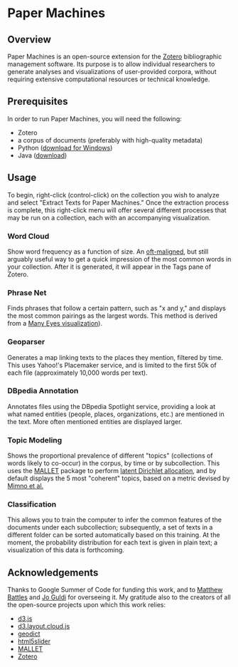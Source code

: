 # Paper Machines

## Overview

Paper Machines is an open-source extension for the [Zotero](http://www.zotero.org/) bibliographic management software. Its purpose is to allow individual researchers to generate analyses and visualizations of user-provided corpora, without requiring extensive computational resources or technical knowledge.

## Prerequisites

In order to run Paper Machines, you will need the following:

* Zotero
* a corpus of documents (preferably with high-quality metadata)
* Python ([download for Windows](http://www.python.org/ftp/python/2.7.3/python-2.7.3.msi))
* Java ([download](http://java.com/en/download/index.jsp))

## Usage
To begin, right-click (control-click) on the collection you wish to analyze and select "Extract Texts for Paper Machines." Once the extraction process is complete, this right-click menu will offer several different processes that may be run on a collection, each with an accompanying visualization.

### Word Cloud
Show word frequency as a function of size. An [oft-maligned](http://www.niemanlab.org/2011/10/word-clouds-considered-harmful/), but still arguably useful way to get a quick impression of the most common words in your collection. After it is generated, it will appear in the Tags pane of Zotero.

### Phrase Net
Finds phrases that follow a certain pattern, such as "x and y," and displays the most common pairings as the largest words. This method is derived from a [Many Eyes visualization](http://www-958.ibm.com/software/data/cognos/manyeyes/page/Phrase_Net.html)).

### Geoparser
Generates a map linking texts to the places they mention, filtered by time. This uses Yahoo!'s Placemaker service, and is limited to the first 50k of each file (approximately 10,000 words per text).

### DBpedia Annotation
Annotates files using the DBpedia Spotlight service, providing a look at what named entities (people, places, organizations, etc.) are mentioned in the text. More often mentioned entities are displayed larger.

### Topic Modeling
Shows the proportional prevalence of different "topics" (collections of words likely to co-occur) in the corpus, by time or by subcollection. This uses the [MALLET](http://mallet.cs.umass.edu) package to perform [latent Dirichlet allocation](http://en.wikipedia.org/wiki/Latent_Dirichlet_allocation), and by default displays the 5 most "coherent" topics, based on a metric devised by [Mimno et al.](http://www.cs.princeton.edu/~mimno/papers/mimno-semantic-emnlp.pdf)

### Classification
This allows you to train the computer to infer the common features of the documents under each subcollection; subsequently, a set of texts in a different folder can be sorted automatically based on this training. At the moment, the probability distribution for each text is given in plain text; a visualization of this data is forthcoming.

## Acknowledgements
Thanks to Google Summer of Code for funding this work, and to [Matthew Battles](http://metalab.harvard.edu/people/) and [Jo Guldi](http://www.joguldi.com/) for overseeing it. My gratitude also to the creators of all the open-source projects upon which this work relies:

* [d3.js](http://d3js.org/)
* [d3.layout.cloud.js](https://github.com/jasondavies/d3-cloud)
* [geodict](https://github.com/petewarden/geodict)
* [html5slider](https://github.com/fryn/html5slider)
* [MALLET](http://mallet.cs.umass.edu)
* [Zotero](http://www.zotero.org/)

